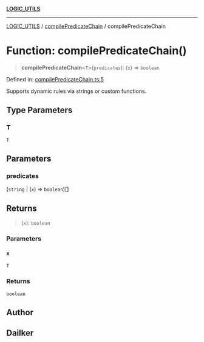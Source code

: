 [**LOGIC_UTILS**](../../README.md)

***

[LOGIC_UTILS](../../README.md) / [compilePredicateChain](../README.md) / compilePredicateChain

# Function: compilePredicateChain()

> **compilePredicateChain**\<`T`\>(`predicates`): (`x`) => `boolean`

Defined in: [compilePredicateChain.ts:5](https://github.com/dailker/everyutil/blob/c1119b9befc384594ad07b4277ef37c36f79d0c2/src/logic/compilePredicateChain.ts#L5)

Supports dynamic rules via strings or custom functions.

## Type Parameters

### T

`T`

## Parameters

### predicates

(`string` \| (`x`) => `boolean`)[]

## Returns

> (`x`): `boolean`

### Parameters

#### x

`T`

### Returns

`boolean`

## Author

## Dailker
